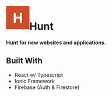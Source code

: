 <img src="/public/assets/icon/favicon.png" align="left" />

# Hunt

**Hunt for new websites and applications.**

## Built With
- React w/ Typescript
- Ionic Framework
- Firebase (Auth & Firestore)
